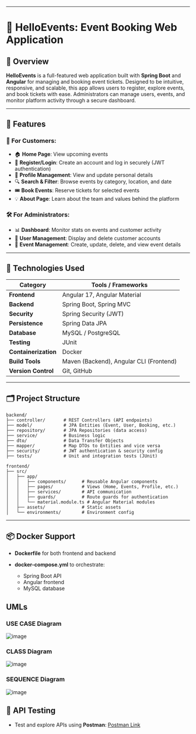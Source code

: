 
---

# 🎉 HelloEvents: Event Booking Web Application

## 📌 Overview

**HelloEvents** is a full-featured web application built with **Spring Boot** and **Angular** for managing and booking event tickets. Designed to be intuitive, responsive, and scalable, this app allows users to register, explore events, and book tickets with ease. Administrators can manage users, events, and monitor platform activity through a secure dashboard.

---

## 🚀 Features

### 👤 For Customers:

* 🏠 **Home Page**: View upcoming events
* 📝 **Register/Login**: Create an account and log in securely (JWT authentication)
* 👤 **Profile Management**: View and update personal details
* 🔍 **Search & Filter**: Browse events by category, location, and date
* 🎟️ **Book Events**: Reserve tickets for selected events
* 💡 **About Page**: Learn about the team and values behind the platform

### 🛠️ For Administrators:

* 📊 **Dashboard**: Monitor stats on events and customer activity
* 👥 **User Management**: Display and delete customer accounts
* 📅 **Event Management**: Create, update, delete, and view event details

---

## 🧰 Technologies Used

| Category             | Tools / Frameworks                      |
| -------------------- |-----------------------------------------|
| **Frontend**         | Angular 17, Angular Material            |
| **Backend**          | Spring Boot, Spring MVC                 |
| **Security**         | Spring Security (JWT)                   |
| **Persistence**      | Spring Data JPA                         |
| **Database**         | MySQL / PostgreSQL                      |
| **Testing**          | JUnit                                   |
| **Containerization** | Docker                                  |
| **Build Tools**      | Maven (Backend), Angular CLI (Frontend) |
| **Version Control**  | Git, GitHub                             |

---

## 🗂️ Project Structure

```
backend/
├── controller/       # REST Controllers (API endpoints)
├── model/            # JPA Entities (Event, User, Booking, etc.)
├── repository/       # JPA Repositories (data access)
├── service/          # Business logic
├── dto/              # Data Transfer Objects
├── mapper/           # Map DTOs to Entities and vice versa
├── security/         # JWT authentication & security config
├── tests/            # Unit and integration tests (JUnit)

frontend/
├── src/
│   ├── app/
│   │   ├── components/      # Reusable Angular components
│   │   ├── pages/           # Views (Home, Events, Profile, etc.)
│   │   ├── services/        # API communication
│   │   ├── guards/          # Route guards for authentication
│   │   └── material.module.ts # Angular Material modules
│   ├── assets/              # Static assets
│   └── environments/        # Environment config
```

---

## 📦 Docker Support

* **Dockerfile** for both frontend and backend
* **docker-compose.yml** to orchestrate:

    * Spring Boot API
    * Angular frontend
    * MySQL database

    

## UMLs 

### USE CASE Diagram
![image](https://github.com/user-attachments/assets/9559df54-89d6-4b98-929f-94e8a0e923d1)
### CLASS Diagram
![image](https://github.com/user-attachments/assets/7e424ee4-9bda-496e-acbc-2ae9c8b581c2)
### SEQUENCE Diagram 
![image](https://github.com/user-attachments/assets/af502496-194c-4a4d-9bd8-0cebd700df0f)




## 🔗 API Testing

* Test and explore APIs using **Postman**: [Postman Link](https://yguhijopl.postman.co/workspace/My-Workspace~49aab289-6de5-487b-8f91-58ce1aacf8db/collection/41299916-f7f0ba6a-faad-4f0b-b3e3-91bdd037c54d?action=share&creator=41299916)
